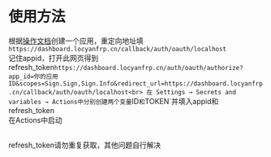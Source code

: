 # 使用方法
根据[操作文档](./https://docs.locyanfrp.cn/api/doc-5617190)创建一个应用，重定向地址填`https://dashboard.locyanfrp.cn/callback/auth/oauth/localhost`<br>
记住appid，打开此网页得到refresh_token`https://dashboard.locyanfrp.cn/auth/oauth/authorize?app_id=你的应用ID&scopes=Sign.Sign,Sign.Info&redirect_url=https://dashboard.locyanfrp.cn/callback/auth/oauth/localhost<br>
在 Settings → Secrets and variables → Actions中分别创建两个变量`ID`和`TOKEN`并填入appid和refresh_token<br>
在Actions中启动

## 
refresh_token请勿重复获取，其他问题自行解决
